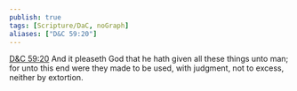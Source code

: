 ```yaml
---
publish: true
tags: [Scripture/DaC, noGraph]
aliases: ["D&C 59:20"]
---
```

[D&C 59:20](https://churchofjesuschrist.org/study/scriptures/dc-testament/dc/59?lang=eng&id=p20#p20) And it pleaseth God that he hath given all these things unto man; for unto this end were they made to be used, with judgment, not to excess, neither by extortion.
